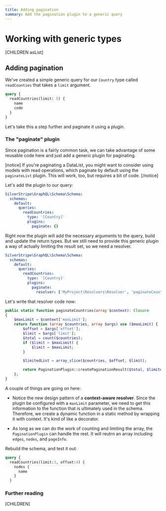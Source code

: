 ```yaml
---
title: Adding pagination
summary: Add the pagination plugin to a generic query
---
```

# Working with generic types

[CHILDREN asList]

## Adding pagination

We've created a simple generic query for our `Country` type called `readCounties` that takes a `limit` argument.

```graphql
query {
  readCountries(limit: 5) {
    name
    code
  }
}
```

Let's take this a step further and paginate it using a plugin.

### The "paginate" plugin

Since pagination is a fairly common task, we can take advantage of some reusable code here and just add a generic
plugin for paginating.

[notice]
If you're paginating a DataList, you might want to consider using models with read operations, which paginate
by default using the `paginateList` plugin. This will work, too, but requires a bit of code.
[/notice]

Let's add the plugin to our query:

```yaml
SilverStripe\GraphQL\Schema\Schema:
  schemas:
    default:
      queries:
        readCountries:
          type: '[Country]'
          plugins:
            paginate: {}

```

Right now the plugin will add the necessary arguments to the query, build and update the return types. But
we still need to provide this generic plugin a way of actually limiting the result set, so we need a resolver.


```yaml
SilverStripe\GraphQL\Schema\Schema:
  schemas:
    default:
      queries:
        readCountries:
          type: '[Country]'
          plugins:
            paginate:
              resolver: ['MyProject\Resolvers\Resolver', 'paginateCountries']

```

Let's write that resolver code now:

```php
public static function paginateCountries(array $context): Closure
{
    $maxLimit = $context['maxLimit'];
    return function (array $countries, array $args) use ($maxLimit) {
        $offset = $args['offset'];
        $limit = $args['limit'];
        $total = count($countries);
        if ($limit > $maxLimit) {
            $limit = $maxLimit;
        }

        $limitedList = array_slice($countries, $offset, $limit);

        return PaginationPlugin::createPaginationResult($total, $limitedList, $limit, $offset);
    };
}
```

A couple of things are going on here:

* Notice the new design pattern of a **context-aware resolver**. Since the plugin be configured with a `maxLimit`
parameter, we need to get this information to the function that is ultimately used in the schema. Therefore,
we create a dynamic function in a static method by wrapping it with context. It's kind of like a decorator.

* As long as we can do the work of counting and limiting the array, the `PaginationPlugin` can handle the rest. It will reutrn an array including `edges`, `nodes`, and `pageInfo`.

Rebuild the schema, and test it out:

```graphql
query {
  readCountries(limit:3, offset:4) {
    nodes {
      name
    }
  }
```

### Further reading

[CHILDREN]
